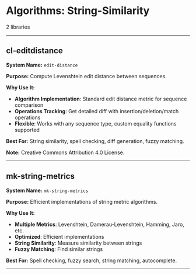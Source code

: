 # Algorithms: String-Similarity

2 libraries

---

## cl-editdistance

**System Name:** `edit-distance`

**Purpose:** Compute Levenshtein edit distance between sequences.

**Why Use It:**
- **Algorithm Implementation**: Standard edit distance metric for sequence comparison
- **Operations Tracking**: Get detailed diff with insertion/deletion/match operations
- **Flexible**: Works with any sequence type, custom equality functions supported

**Best For:** String similarity, spell checking, diff generation, fuzzy matching.

**Note:** Creative Commons Attribution 4.0 License.

---


## mk-string-metrics

**System Name:** `mk-string-metrics`

**Purpose:** Efficient implementations of string metric algorithms.

**Why Use It:**
- **Multiple Metrics**: Levenshtein, Damerau-Levenshtein, Hamming, Jaro, etc.
- **Optimized**: Efficient implementations
- **String Similarity**: Measure similarity between strings
- **Fuzzy Matching**: Find similar strings

**Best For:** Spell checking, fuzzy search, string matching, autocomplete.

---


